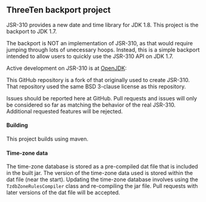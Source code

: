 
## ThreeTen backport project
JSR-310 provides a new date and time library for JDK 1.8.
This project is the backport to JDK 1.7.

The backport is NOT an implementation of JSR-310, as that would require
jumping through lots of unecessary hoops.
Instead, this is a simple backport intended to allow users to quickly
use the JSR-310 API on JDK 1.7.

Active development on JSR-310 is at [OpenJDK](http://openjdk.java.net/projects/threeten/):

This GitHub repository is a fork of that originally used to create JSR-310.
That repository used the same BSD 3-clause license as this repository.

Issues should be reported here at GitHub.
Pull requests and issues will only be considered so far as matching the behavior
of the real JSR-310. Additional requested features will be rejected.

#### Building
This project builds using maven.

#### Time-zone data
The time-zone database is stored as a pre-compiled dat file that is included in the built jar.
The version of the time-zone data used is stored within the dat file (near the start).
Updating the time-zone database involves using the `TzdbZoneRulesCompiler` class
and re-compiling the jar file.
Pull requests with later versions of the dat file will be accepted.
